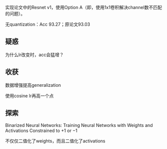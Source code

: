 实现论文中的Resnet v1，使用Option A（即，使用1x1卷积解决channel数不匹配的问题）。

无quantization：Acc 93.27；原论文93.03

## 疑惑

为什么lr改变时，acc会猛增？

## 收获

数据增强提高generalization

使用cosine lr再高一个点

## 探索

Binarized Neural Networks: Training Neural Networks with Weights and
Activations Constrained to +1 or −1

不仅仅二值化了weights，而且二值化了activations
